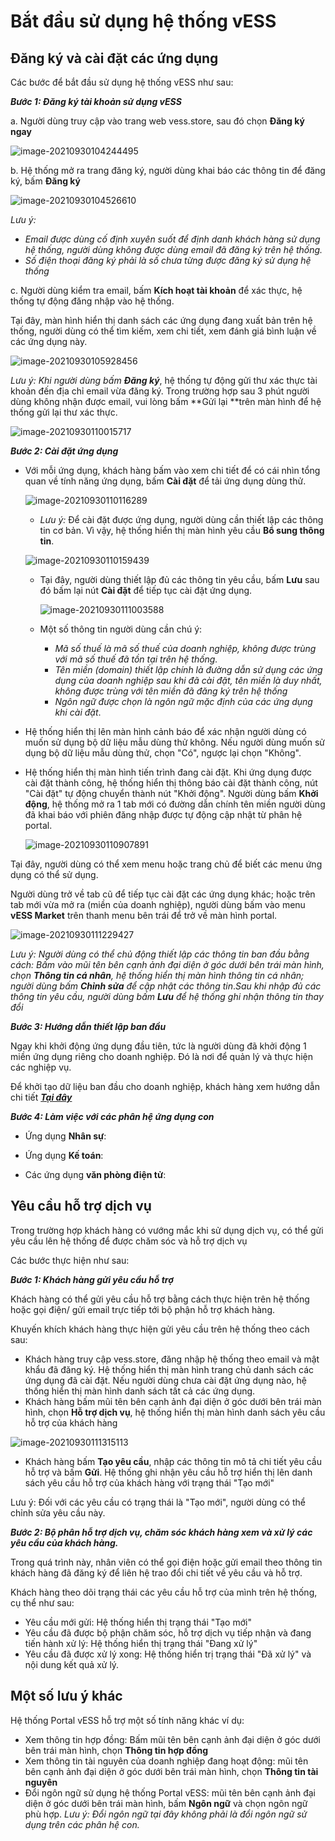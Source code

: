 # Bắt đầu sử dụng hệ thống vESS

## Đăng ký và cài đặt các ứng dụng

Các bước để bắt đầu sử dụng hệ thống vESS như sau:

***Bước 1: Đăng ký tài khoản sử dụng vESS***

 a. Người dùng truy cập vào trang web vess.store, sau đó chọn **Đăng ký ngay**

![image-20210930104244495](C:\Users\hoaint38\AppData\Roaming\Typora\typora-user-images\image-20210930104244495.png)

 b. Hệ thống mở ra trang đăng ký, người dùng khai báo các thông tin để đăng ký, bấm **Đăng ký**

![image-20210930104526610](C:\Users\hoaint38\AppData\Roaming\Typora\typora-user-images\image-20210930104526610.png)

*Lưu ý:* 

+ *Email được dùng cố định xuyên suốt để định danh khách hàng sử dụng hệ thống, người dùng không được dùng email đã đăng ký trên hệ thống.*
+ *Số điện thoại đăng ký phải là số chưa từng được đăng ký sử dụng hệ thống*

c. Người dùng  kiểm tra email, bấm **Kích hoạt tài khoản** để xác thực, hệ thống tự động đăng nhập vào hệ thống.

Tại đây, màn hình hiển thị danh sách các ứng dụng đang xuất bản trên hệ thống, người dùng có thể tìm kiếm, xem chi tiết, xem đánh giá bình luận về các ứng dụng này.

![image-20210930105928456](C:\Users\hoaint38\AppData\Roaming\Typora\typora-user-images\image-20210930105928456.png)

*Lưu ý: Khi người dùng bấm **Đăng ký***, hệ thống tự động gửi thư xác thực tài khoản đến địa chỉ email vừa đăng ký. Trong trường hợp sau 3 phút người dùng không nhận được email, vui lòng bấm **Gửi lại **trên màn hình để hệ thống gửi lại thư xác thực.

![image-20210930110015717](C:\Users\hoaint38\AppData\Roaming\Typora\typora-user-images\image-20210930110015717.png)

***Bước 2: Cài đặt ứng dụng***

- Với mỗi ứng dụng, khách hàng bấm vào xem chi tiết để có cái nhìn tổng quan về tính năng ứng dụng, bấm **Cài đặt** để tải ứng dụng dùng thử.

  ![image-20210930110116289](C:\Users\hoaint38\AppData\Roaming\Typora\typora-user-images\image-20210930110116289.png)

  -  *Lưu ý:* Để cài đặt được ứng dụng, người dùng cần thiết lập các thông tin cơ bản. Vì vậy, hệ thống hiển thị màn hình yêu cầu **Bổ sung thông tin**. 

  ![image-20210930110159439](C:\Users\hoaint38\AppData\Roaming\Typora\typora-user-images\image-20210930110159439.png)

  - Tại đây, người dùng thiết lập đủ các thông tin yêu cầu, bấm **Lưu** sau đó bấm lại nút **Cài đặt** để tiếp tục cài đặt ứng dụng.

    ![image-20210930111003588](C:\Users\hoaint38\AppData\Roaming\Typora\typora-user-images\image-20210930111003588.png)

  - Một số thông tin người dùng cần chú ý: 

    -  *Mã số thuế là mã số thuế của doanh nghiệp, không được trùng với mã số thuế đã tồn tại trên hệ thống.*
    -  *Tên miền (domain) thiết lập chính là đường dẫn sử dụng các ứng dụng của doanh nghiệp sau khi đã cài đặt, tên miền là duy nhất, không được trùng với tên miền đã đăng ký trên hệ thống*
    -  *Ngôn ngữ được chọn là ngôn ngữ mặc định của các ứng dụng khi cài đặt*.

- Hệ thống hiển thị lên màn hình cảnh báo để xác nhận người dùng có muốn sử dụng bộ dữ liệu mẫu dùng thử không. Nếu người dùng muốn sử dụng bộ dữ liệu mẫu dùng thử, chọn "Có", ngược lại chọn "Không". 

- Hệ thống hiển thị màn hình tiến trình đang cài đặt. Khi ứng dụng được cài đặt thành công, hệ thống hiển thị thông báo cài đặt thành công, nút "Cài đặt" tự động chuyển thành nút "Khởi động". Người dùng bấm **Khởi động**, hệ thống mở ra 1 tab mới có đường dẫn chính tên miền người dùng đã khai báo với phiên đăng nhập được tự động cập nhật từ phân hệ portal. 

  ![image-20210930110907891](C:\Users\hoaint38\AppData\Roaming\Typora\typora-user-images\image-20210930110907891.png)

Tại đây, người dùng có thể xem menu hoặc trang chủ để biết các menu ứng dụng có thể sử dụng. 

Người dùng trở về tab cũ để tiếp tục cài đặt các ứng dụng khác; hoặc trên tab mới vừa mở ra (miền của doanh nghiệp), người dùng bấm vào menu **vESS Market** trên thanh menu bên trái để trở về màn hình portal.

![image-20210930111229427](C:\Users\hoaint38\AppData\Roaming\Typora\typora-user-images\image-20210930111229427.png)

*Lưu ý:* *Người dùng có thể chủ động thiết lập các thông tin ban đầu bằng cách:  Bấm vào mũi tên bên cạnh ảnh đại diện ở góc dưới bên trái màn hình, chọn* ***Thông tin cá nhân**, hệ thống hiển thị màn hình thông tin cá nhân; người dùng bấm **Chỉnh sửa** để cập nhật các thông tin*.*Sau khi nhập đủ các thông tin yêu cầu, người dùng bấm **Lưu** để hệ thống ghi nhận thông tin thay đổi*

***Bước 3: Hướng dẫn thiết lập ban đầu***

Ngay khi khởi động ứng dụng đầu tiên, tức là người dùng đã khởi động 1 miền ứng dụng riêng cho doanh nghiệp. Đó là nơi để quản lý và thực hiện các nghiệp vụ.

Để khởi tạo dữ liệu ban đầu cho doanh nghiệp, khách hàng xem hướng dẫn chi tiết ***<u>Tại đây</u>***

***Bước 4: Làm việc với các phân hệ ứng dụng con***

-  Ứng dụng **Nhân sự**: 

- Ứng dụng **Kế toán**: 

- Các ứng dụng **văn phòng điện tử**: 

## Yêu cầu hỗ trợ dịch vụ

Trong trường hợp khách hàng có vướng mắc khi sử dụng dịch vụ, có thể gửi yêu cầu lên hệ thống để được chăm sóc và hỗ trợ dịch vụ

Các bước thực hiện như sau:

***Bước 1: Khách hàng gửi yêu cầu hỗ trợ***

Khách hàng có thể gửi yêu cầu hỗ trợ bằng cách thực hiện trên hệ thống hoặc gọi điện/ gửi email trực tiếp tới bộ phận hỗ trợ khách hàng. 

Khuyến khích khách hàng thực hiện gửi yêu cầu trên hệ thống theo cách sau:

-  Khách hàng truy cập vess.store, đăng nhập hệ thống theo email và mật khẩu đã đăng ký. Hệ thống hiển thị màn hình trang chủ danh sách các ứng dụng đã cài đặt. Nếu người dùng chưa cài đặt ứng dụng nào, hệ thống hiển thị màn hình danh sách tất cả các ứng dụng. 
-  Khách hàng bấm mũi tên bên cạnh ảnh đại diện ở góc dưới bên trái màn hình, chọn **Hỗ trợ dịch vụ**, hệ thống hiển thị màn hình danh sách yêu cầu hỗ trợ của khách hàng

![image-20210930111315113](C:\Users\hoaint38\AppData\Roaming\Typora\typora-user-images\image-20210930111315113.png)

-  Khách hàng bấm **Tạo yêu cầu**, nhập các thông tin mô tả chi tiết yêu cầu hỗ trợ và bấm **Gửi**. Hệ thống ghi nhận yêu cầu hỗ trợ hiển thị lên danh sách yêu cầu hỗ trợ của khách hàng với trạng thái "Tạo mới"

Lưu ý: Đối với các yêu cầu có trạng thái là "Tạo mới", người dùng có thể chỉnh sửa yêu cầu này.

***Bước 2: Bộ phân hỗ trợ dịch vụ, chăm sóc khách hàng xem và xử lý các yêu cầu của khách hàng.*** 

Trong quá trình này, nhân viên có thể gọi điện hoặc gửi email theo thông tin khách hàng đã đăng ký để liên hệ trao đổi chi tiết về yêu cầu và hỗ trợ. 

Khách hàng theo dõi trạng thái các yêu cầu hỗ trợ của mình trên hệ thống, cụ thể như sau:

-  Yêu cầu mới gửi: Hệ thống hiển thị trạng thái "Tạo mới"
- Yêu cầu đã được bộ phận chăm sóc, hỗ trợ dịch vụ tiếp nhận và đang tiến hành xử lý: Hệ thống hiển thị trạng thái "Đang xử lý"
- Yêu cầu đã được xử lý xong: Hệ thống hiển trị trạng thái "Đã xử lý" và nội dung kết quả xử lý.

## Một số lưu ý khác

Hệ thống Portal vESS hỗ trợ một số tính năng khác ví dụ:

- Xem thông tin hợp đồng: Bấm  mũi tên bên cạnh ảnh đại diện ở góc dưới bên trái màn hình, chọn **Thông tin hợp đồng**
- Xem thông tin tài nguyên của doanh nghiệp đang hoạt động:  mũi tên bên cạnh ảnh đại diện ở góc dưới bên trái màn hình, chọn **Thông tin tài nguyên**
- Đổi ngôn ngữ sử dụng hệ thống Portal vESS:  mũi tên bên cạnh ảnh đại diện ở góc dưới bên trái màn hình, bấm **Ngôn ngữ** và chọn ngôn ngữ phù hợp. *Lưu ý: Đổi ngôn ngữ tại đây không phải là đổi ngôn ngữ sử dụng trên các phân hệ con.*


